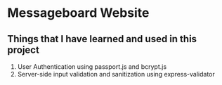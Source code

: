 # Messageboard Website

## Things that I have learned and used in this project
1) User Authentication using passport.js and bcrypt.js
2) Server-side input validation and sanitization using express-validator